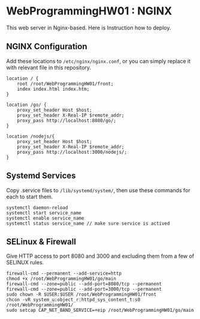 # WebProgrammingHW01 : NGINX
This web server in Nginx-based. Here is Instruction how to deploy.
## NGINX Configuration
Add these locations to `/etc/nginx/nginx.conf`, or you can simply replace it with relevant file in this repository.
```
location / {
    root /root/WebProgrammingHW01/front;
    index index.html index.htm;
}
```
```
location /go/ {
    proxy_set_header Host $host;
    proxy_set_header X-Real-IP $remote_addr;
    proxy_pass http://localhost:8080/go/;
}
```
```
location /nodejs/{
    proxy_set_header Host $host;
    proxy_set_header X-Real-IP $remote_addr;
    proxy_pass http://localhost:3000/nodejs/;
}
```
## Systemd Services
Copy .service files to `/lib/systemd/system/`, then use these commands for each to start them.
```
systemctl daemon-reload
systemctl start service_name
systemctl enable service_name
systemctl status service_name // make sure service is actived
```
## SELinux & Firewall
Give HTTP access to port 8080 and 3000 and excluding them from a few of SELINUX rules. 
```
firewall-cmd --permanent --add-service=http
chmod +x /root/WebProgrammingHW01/go/main
firewall-cmd --zone=public --add-port=8080/tcp --permanent
firewall-cmd --zone=public --add-port=3000/tcp --permanent
sudo chown -R $USER:$USER /root/WebProgrammingHW01/front
chcon -vR system_u:object_r:httpd_sys_content_t:s0 /root/WebProgrammingHW01/
sudo setcap CAP_NET_BAND_SERVICE=+eip /root/WebProgrammingHW01/go/main
```
